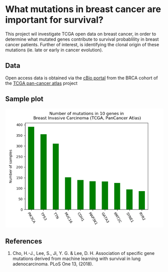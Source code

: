 # What mutations in breast cancer are important for survival?

This project wil investigate TCGA open data on breast cancer, in order to determine what mutated genes contribute to survival probablility in breast cancer patients. Further of interest, is identifying the clonal origin of these mutations (ie. late or early in cancer evolution).

## Data

Open access data is obtained via the [cBio portal](https://docs.cbioportal.org/6.-web-api-and-clients/api-and-api-clients) from the BRCA cohort of the [TCGA pan-cancer atlas](https://www.cell.com/pb-assets/consortium/pancanceratlas/pancani3/index.html) project 

## Sample plot

![](images/mutations_top10.png)

## References

1. Cho, H.-J., Lee, S., Ji, Y. G. & Lee, D. H. Association of specific gene mutations derived from machine learning with survival in lung adenocarcinoma. PLoS One 13, (2018).

